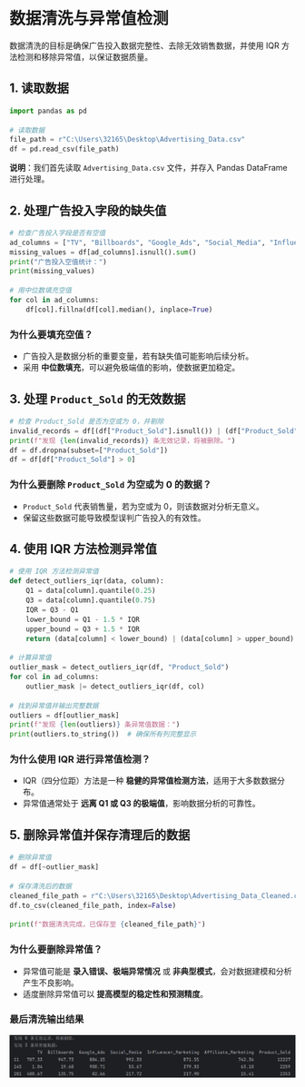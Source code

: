 # 数据清洗与异常值检测

数据清洗的目标是确保广告投入数据完整性、去除无效销售数据，并使用 IQR 方法检测和移除异常值，以保证数据质量。


## 1. 读取数据
```python
import pandas as pd

# 读取数据
file_path = r"C:\Users\32165\Desktop\Advertising_Data.csv"
df = pd.read_csv(file_path)
```
**说明**：我们首先读取 `Advertising_Data.csv` 文件，并存入 Pandas DataFrame 进行处理。

## 2. 处理广告投入字段的缺失值
```python
# 检查广告投入字段是否有空值
ad_columns = ["TV", "Billboards", "Google_Ads", "Social_Media", "Influencer_Marketing", "Affiliate_Marketing"]
missing_values = df[ad_columns].isnull().sum()
print("广告投入空值统计：")
print(missing_values)

# 用中位数填充空值
for col in ad_columns:
    df[col].fillna(df[col].median(), inplace=True)
```
### 为什么要填充空值？
- 广告投入是数据分析的重要变量，若有缺失值可能影响后续分析。
- 采用 **中位数填充**，可以避免极端值的影响，使数据更加稳定。

## 3. 处理 `Product_Sold` 的无效数据
```python
# 检查 Product_Sold 是否为空或为 0，并剔除
invalid_records = df[(df["Product_Sold"].isnull()) | (df["Product_Sold"] == 0)]
print(f"发现 {len(invalid_records)} 条无效记录，将被删除。")
df = df.dropna(subset=["Product_Sold"])
df = df[df["Product_Sold"] > 0]
```
### 为什么要删除 `Product_Sold` 为空或为 0 的数据？
- `Product_Sold` 代表销售量，若为空或为 0，则该数据对分析无意义。
- 保留这些数据可能导致模型误判广告投入的有效性。

## 4. 使用 IQR 方法检测异常值
```python
# 使用 IQR 方法检测异常值
def detect_outliers_iqr(data, column):
    Q1 = data[column].quantile(0.25)
    Q3 = data[column].quantile(0.75)
    IQR = Q3 - Q1
    lower_bound = Q1 - 1.5 * IQR
    upper_bound = Q3 + 1.5 * IQR
    return (data[column] < lower_bound) | (data[column] > upper_bound)

# 计算异常值
outlier_mask = detect_outliers_iqr(df, "Product_Sold")
for col in ad_columns:
    outlier_mask |= detect_outliers_iqr(df, col)

# 找到异常值并输出完整数据
outliers = df[outlier_mask]
print(f"发现 {len(outliers)} 条异常值数据：")
print(outliers.to_string())  # 确保所有列完整显示
```
### 为什么使用 IQR 进行异常值检测？
- IQR（四分位距）方法是一种 **稳健的异常值检测方法**，适用于大多数数据分布。
- 异常值通常处于 **远离 Q1 或 Q3 的极端值**，影响数据分析的可靠性。

## 5. 删除异常值并保存清理后的数据
```python
# 删除异常值
df = df[~outlier_mask]

# 保存清洗后的数据
cleaned_file_path = r"C:\Users\32165\Desktop\Advertising_Data_Cleaned.csv"
df.to_csv(cleaned_file_path, index=False)

print(f"数据清洗完成，已保存至 {cleaned_file_path}")
```
### 为什么要删除异常值？
- 异常值可能是 **录入错误、极端异常情况** 或 **非典型模式**，会对数据建模和分析产生不良影响。
- 适度删除异常值可以 **提高模型的稳定性和预测精度**。

### 最后清洗输出结果
![清洗结果](https://github.com/ilovescho-O-olsomuch/product-advertising/blob/main/%E6%B8%85%E6%B4%97%E5%88%A0%E9%99%A4%E7%9A%84%E6%95%B0%E6%8D%AE.png)


